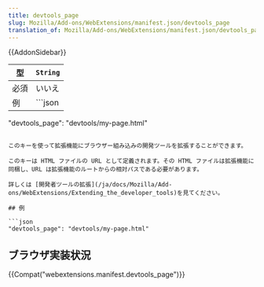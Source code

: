```yaml
---
title: devtools_page
slug: Mozilla/Add-ons/WebExtensions/manifest.json/devtools_page
translation_of: Mozilla/Add-ons/WebExtensions/manifest.json/devtools_page
---
```

{{AddonSidebar}}

| 型   | `String` |
| ---- | -------- |
| 必須 | いいえ   |
| 例   | ```json  |

"devtools_page": "devtools/my-page.html"

````|

このキーを使って拡張機能にブラウザー組み込みの開発ツールを拡張することができます。

このキーは HTML ファイルの URL として定義されます。その HTML ファイルは拡張機能に同梱し、URL は拡張機能のルートからの相対パスである必要があります。

詳しくは [開発者ツールの拡張](/ja/docs/Mozilla/Add-ons/WebExtensions/Extending_the_developer_tools)を見てください。

## 例

```json
"devtools_page": "devtools/my-page.html"
````

## ブラウザ実装状況

{{Compat("webextensions.manifest.devtools_page")}}
